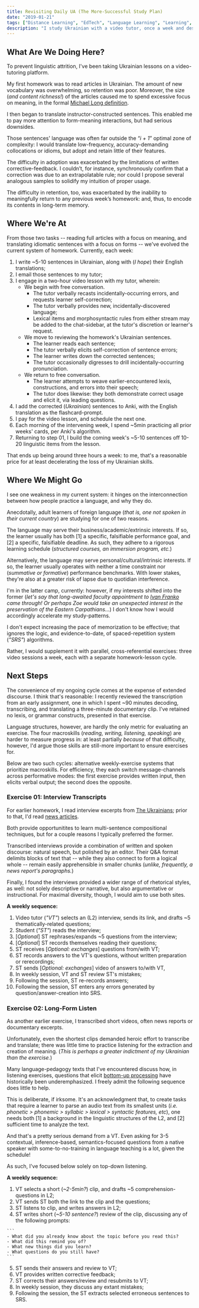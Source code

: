 ```yaml
---
title: Revisiting Daily UA (The More-Successful Study Plan)
date: "2019-01-21"
tags: ["Distance Learning", "EdTech", "Language Learning", "Learning", "Teaching", "Ukrainian"]
description: "I study Ukrainian with a video tutor, once a week and desultorily. Were it needed, how could I efficiently intensify the pace of learning?"
---
```


## What Are We Doing Here?

To prevent linguistic attrition, I've been taking Ukrainian lessons on a video-tutoring platform.

My first homework was to read articles in Ukrainian. The amount of new vocabulary was overwhelming, so retention was poor. Moreover, the size (_and content richness!_) of the articles caused me to spend excessive focus on meaning, in the formal [Michael Long definition](https://scholarspace.manoa.hawaii.edu/bitstream/10125/40789/1/Long%20(1998)_WP16(2).pdf).

I then began to translate instructor-constructed sentences. This enabled me to pay more attention to form-meaning interactions, but had serious downsides.

Those sentences' language was often far outside the “_i + 1_”  optimal zone of complexity: I would translate low-frequency, accuracy-demanding collocations or idioms, but adopt and retain little of their features.

The difficulty in adoption was exacerbated by the limitations of written corrective-feedback. I couldn’t, for instance, synchronously confirm that a correction was due to an extrapolatable rule; nor could I propose several analogous samples to solidify my intuition of proper usage.

The difficulty in retention, too, was exacerbated by the inability to meaningfully return to any previous week’s homework: and, thus, to encode its contents in long-term memory.

## Where We're At

From those two tasks -- reading full articles with a focus on meaning, and translating idiomatic sentences with a focus on forms -- we've evolved the current system of homework. Currently, each week:

1. I write ~5-10 sentences in Ukrainian, along with (_I hope_) their English translations;
1. I email those sentences to my tutor;
1. I engage in a two-hour video lesson with my tutor, wherein:
    - We begin with free conversation.
        - The tutor verbally recasts incidentally-occurring errors, and requests learner self-correction;
        - The tutor verbally provides new, incidentally-discovered language;
        - Lexical items and morphosyntactic rules from either stream may be added to the chat-sidebar, at the tutor's discretion or learner's request.
    - We move to reviewing the homework's Ukrainian sentences.
        - The learner reads each sentence;
        - The tutor verbally elicits self-correction of sentence errors;
        - The learner writes down the corrected sentences;
        - The tutor occasionally digresses to drill incidentally-occurring pronunciation.
    - We return to free conversation.
        - The learner attempts to weave earlier-encountered lexis, constructions, and errors into their speech;
        - The tutor does likewise: they both demonstrate correct usage and elicit it, via leading questions.
1. I add the corrected (_Ukrainian_) sentences to Anki, with the English translation as the flashcard-prompt.
1. I pay for the video lesson, and schedule the next one.
1. Each morning of the intervening week, I spend ~5min practicing all prior weeks' cards, per Anki's algorithm.
1. Returning to step 01, I build the coming week's ~5-10 sentences off 10-20 linguistic items from the lesson.

That ends up being around three hours a week: to me, that's a reasonable price for at least decelerating the loss of my Ukrainian skills.

## Where We Might Go

I see one weakness in my current system: it hinges on the interconnection between how people practice a language, and why they do.

Anecdotally, adult learners of foreign language (_that is, one not spoken in their current country_) are studying for one of two reasons.

The language may serve their business/academic/extrinsic interests. If so, the learner usually has both [1] a specific, falsifiable performance goal, and [2] a specific, falsifiable deadline. As such, they adhere to a rigorous learning schedule (_structured courses, an immersion program, etc._)

Alternatively, the language may serve personal/cultural/intrinsic interests. If so, the learner usually operates with neither a time constraint nor (_summative or formative_) performance benchmarks. With lower stakes, they're also at a greater risk of lapse due to quotidian interference.

I'm in the latter camp, currently: however, if my interests shifted into the former (_let's say that long-awaited faculty appointment to_ [_Ivan Franko_](https://en.wikipedia.org/wiki/University_of_Lviv) _came through! Or perhaps Zoe would take an unexpected interest in the preservation of the Eastern Carpathians..._) I don't know how I would accordingly accelerate my study-patterns.

I don't expect increasing the pace of memorization to be effective; that ignores the logic, and evidence-to-date, of spaced-repetition system (_"SRS"_) algorithms.

Rather, I would supplement it with parallel, cross-referential exercises: three video sessions a week, each with a separate homework-lesson cycle.

## Next Steps

The convenience of my ongoing cycle comes at the expense of extended discourse. I think that's reasonable: I recently reviewed the transcription from an early assignment, one in which I spent ~90 minutes decoding, transcribing, and translating a three-minute documentary clip.  I’ve retained no lexis, or grammar constructs, presented in that exercise.

Language structures, however, are hardly the only metric for evaluating an exercise. The four macroskills (_reading, writing, listening, speaking_) are harder to measure progress in: at least partially _because_ of that difficulty, however, I'd argue those skills are still-more important to ensure exercises for.

Below are two such cycles: alternative weekly-exercise systems that prioritize macroskills. For efficiency, they each switch message-channels across performative modes: the first exercise provides written input, then elicits verbal output; the second does the opposite.

### Exercise 01: Interview Transcripts

For earlier homework, I read interview excerpts from [The Ukrainians](https://theukrainians.org/category/interview/); prior to that, I'd read [news articles](https://www.bbc.com/ukrainian).

Both provide opportunitites to learn multi-sentence compositional techniques, but for a couple reasons I typically preferred the former.

Transcribed interviews provide a combination of written and spoken discourse: natural speech, but polished by an editor. Their Q&A format delimits blocks of text that -- while they also connect to form a logical whole -- remain easily apprehensible in smaller chunks (_unlike, frequently, a news report's paragraphs._)

Finally, I found the interviews provided a wider range of of rhetorical styles, as well: not solely descriptive or narrative, but also argumentative or instructional. For maximal diversity, though, I would aim to use both sites.

**A weekly sequence:**

1. Video tutor (_"VT"_) selects an (L2) interview, sends its link, and drafts ~5 thematically-related questions;
1. Student (_"ST"_) reads the interview;
1. [_Optional_] ST rephrases/expands ~5 questions from the interview;
1. [_Optional_] ST records themselves reading their questions;
1. ST receives [_Optional: exchanges_] questions from/with VT;
1. ST records answers to the VT's questions, without written preparation or rerecordings;
1. ST sends [_Optional: exchanges_] video of answers to/with VT,
1. In weekly session, VT and ST review ST's mistakes;
1. Following the session, ST re-records answers;
1. Following the session, ST enters any errors generated by question/answer-creation into SRS.

### Exercise 02: Long-Form Listen

As another earlier exercise, I transcribed short videos, often news reports or documentary excerpts.

Unfortunately, even the shortest clips demanded heroic effort to transcribe and translate; there was little time to practice listening for the extraction and creation of meaning. (_This is perhaps a greater indictment of my Ukrainian than the exercise._)

Many language-pedagogy texts that I've encountered discuss how, in listening exercises, questions that elicit [bottom-up processing](https://www.teachingenglish.org.uk/article/bottom) have historically been underemphasized. I freely admit the following sequence does little to help.

This is deliberate, if irksome. It's an acknowledgment that, to create tasks that require a learner to parse an audio text from its smallest units (_i.e. phonetic > phonemic > syllabic > lexical > syntactic features, etc_), one needs both [1] a background in the linguistic structures of the L2, and [2] sufficient time to analyze the text.

And that's a pretty serious demand from a VT. Even asking for 3-5 contextual, inference-based, semantics-focused questions from a native speaker with some-to-no-training in language teaching is a lot, given the schedule!

As such, I've focused below solely on top-down listening.

**A weekly sequence:**

  1. VT selects a short (_~2-5min?_) clip, and drafts ~5 comprehension-questions in L2;
  2. VT sends ST both the link to the clip and the questions;
  3. ST listens to clip, and writes answers in L2;
  4. ST writes short (_~5-10 sentence?_) review of the clip, discussing any of the following prompts:

    ```
    - What did you already know about the topic before you read this?
    - What did this remind you of?
    - What new things did you learn?
    - What questions do you still have?
    ```

  5. ST sends their answers and review to VT;
  6. VT provides written corrective feedback;
  7. ST corrects their answers/review and resubmits to VT;
  8. In weekly session, they discuss any extant mistakes;
  9. Following the session, the ST extracts selected erroneous sentences to SRS.
